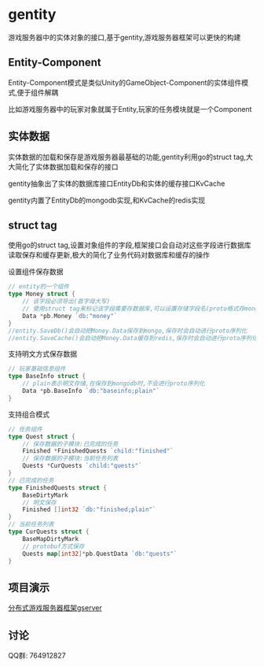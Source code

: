 # gentity
游戏服务器中的实体对象的接口,基于gentity,游戏服务器框架可以更快的构建

## Entity-Component
Entity-Component模式是类似Unity的GameObject-Component的实体组件模式,便于组件解耦

比如游戏服务器中的玩家对象就属于Entity,玩家的任务模块就是一个Component

## 实体数据
实体数据的加载和保存是游戏服务器最基础的功能,gentity利用go的struct tag,大大简化了实体数据加载和保存的接口

gentity抽象出了实体的数据库接口EntityDb和实体的缓存接口KvCache

gentity内置了EntityDb的mongodb实现,和KvCache的redis实现

## struct tag
使用go的struct tag,设置对象组件的字段,框架接口会自动对这些字段进行数据库读取保存和缓存更新,极大的简化了业务代码对数据库和缓存的操作

设置组件保存数据
```go
// entity的一个组件
type Money struct {
	// 该字段必须导出(首字母大写)
	// 使用struct tag来标记该字段需要存数据库,可以设置存储字段名(proto格式存mongo时,使用全小写格式)
	Data *pb.Money `db:"money"`
}
//entity.SaveDb()会自动把Money.Data保存到mongo,保存时会自动进行proto序列化
//entity.SaveCache()会自动把Money.Data缓存到redis,保存时会自动进行proto序列化
```

支持明文方式保存数据
```go
// 玩家基础信息组件
type BaseInfo struct {
	// plain表示明文存储,在保存到mongodb时,不会进行proto序列化
	Data *pb.BaseInfo `db:"baseinfo;plain"`
}
```

支持组合模式
```go
// 任务组件
type Quest struct {
	// 保存数据的子模块:已完成的任务
	Finished *FinishedQuests `child:"finished"`
	// 保存数据的子模块:当前任务列表
	Quests *CurQuests `child:"quests"`
}
// 已完成的任务
type FinishedQuests struct {
    BaseDirtyMark
    // 明文保存
    Finished []int32 `db:"finished;plain"`
}
// 当前任务列表
type CurQuests struct {
    BaseMapDirtyMark
    // protobuf方式保存
    Quests map[int32]*pb.QuestData `db:"quests"`
}
```

## 项目演示
[分布式游戏服务器框架gserver](https://github.com/fish-tennis/gserver)

## 讨论
QQ群: 764912827